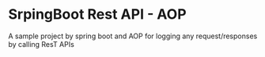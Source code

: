 # SrpingBoot Rest API - AOP

A sample project by spring boot and AOP for logging any request/responses by calling ResT APIs
